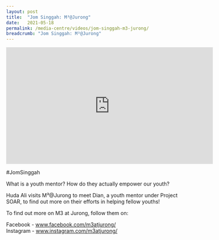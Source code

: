 ```yaml
---
layout: post
title:  "Jom Singgah: M³@Jurong"
date:   2021-05-18
permalink: /media-centre/videos/jom-singgah-m3-jurong/
breadcrumb: "Jom Singgah: M³@Jurong"
---
```


<div class="bp-youtube">
<iframe width="560" height="315" src="https://www.youtube.com/embed/FbuUGYKnsvE" title="YouTube video player" frameborder="0" allow="accelerometer; autoplay; clipboard-write; encrypted-media; gyroscope; picture-in-picture" allowfullscreen></iframe>
</div>

#JomSinggah 

What is a youth mentor? How do they actually empower our youth?

Huda Ali visits M³@Jurong to meet Dian, a youth mentor under Project SOAR, to find out more on their efforts in helping fellow youths!

To find out more on M3 at Jurong, follow them on: 

Facebook - www.facebook.com/m3atjurong/ <br>
Instagram - www.instagram.com/m3atjurong/
